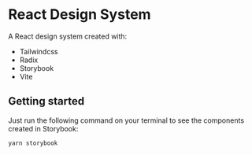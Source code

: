 # React Design System

A React design system created with:

- Tailwindcss
- Radix
- Storybook
- Vite

## Getting started

  Just run the following command on your terminal to see the components created in Storybook:
  
  ```bash
  yarn storybook
  ```
